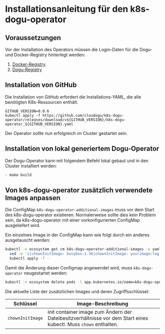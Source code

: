 # Installationsanleitung für den k8s-dogu-operator

## Voraussetzungen

Vor der Installation des Operators müssen die Login-Daten für die Dogu- und Docker-Registry hinterlegt
werden:

1. [Docker-Registry](configuring_the_docker_registry_de.md)
2. [Dogu-Registry](configuring_the_dogu_registry_de.md)

## Installation von GitHub

Die Installation von GitHub erfordert die Installations-YAML, die alle benötigten K8s-Ressourcen enthält.

```
GITHUB_VERSION=0.0.6
kubectl apply -f https://github.com/cloudogu/k8s-dogu-operator/releases/download/v${GITHUB_VERSION}/k8s-dogu-operator_${GITHUB_VERSION}.yaml
```

Der Operator sollte nun erfolgreich im Cluster gestartet sein.

## Installation von lokal generiertem Dogu-Operator

Der Dogu-Operator kann mit folgendem Befehl lokal gebaut und in den Cluster installiert werden:

```bash
- make build
```

## Von k8s-dogu-operator zusätzlich verwendete Images anpassen

Die ConfigMap `k8s-dogu-operator-additional-images` muss vor dem Start des k8s-dogu-operator existieren. Normalerweise sollte dies
kein Problem sein, da k8s-dogu-operator mit einer vorkonfigurierten ConfigMap ausgeliefert wird.

Ein einzelnes Image in der ConfigMap kann wie folgt durch ein anderes ausgetauscht werden:

```bash
kubectl -n ecosystem get cm k8s-dogu-operator-additional-images -o yaml |
  sed -e 's|chownInitImage: busybox:1.36|chownInitImage: yourimage:tag|' |
  kubectl apply -f -
```

Damit die Änderung dieser Configmap angewendet wird, muss `k8s-dogu-operator` neugestartet werden:

```bash
kubectl -n ecosystem delete pods -l app.kubernetes.io/name=k8s-dogu-operator
```

Die aktuelle Liste der zusätzlichen Images und deren Zugriffsschlüssel:

| Schlüssel        | Image-Beschreibung                                                                                               |
|------------------|------------------------------------------------------------------------------------------------------------------|
| `chownInitImage` | init container image zum Ändern der Dateibesitzverhältnisse vor dem Start eines kubectl. Muss `chown` enthalten. |
